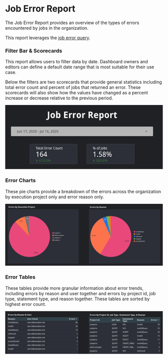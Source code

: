 # Job Error Report
The Job Error Report provides an overview of the types of errors encountered by jobs in the organization.

This report leverages the [job error query](../sql/job_error.sql).

### Filter Bar & Scorecards
This report allows users to filter data by date. Dashboard owners and editors can define a default date range that is most suitable for their use case.

Below the filters are two scorecards that provide general statistics including total error count and percent of jobs that returned an error. These scorecards will also show how the values have changed as a percent increase or decrease relative to the previous period.

![Filter Bar and Scorecards](../images/job_error/filters_and_scorecards.png)

### Error Charts
These pie charts provide a breakdown of the errors across the organization by execution project only and error reason only.

![Error Charts](../images/job_error/error_pie.png)

### Error Tables
These tables provide more granular information about error trends, including errors by reason and user together and errors by project id, job type, statement type, and reason together. These tables are sorted by highest error count.

![Job Execution Table](../images/job_error/error_table.png)
